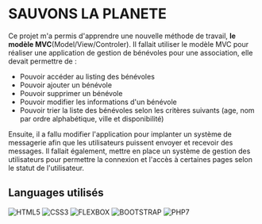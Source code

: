 # SAUVONS LA PLANETE

Ce projet m'a permis d'apprendre une nouvelle méthode de travail, <strong>le modèle MVC</strong>(Model/View/Controler). Il fallait utiliser le modèle MVC pour réaliser une application de gestion de bénévoles pour une association, elle devait permettre de :

* Pouvoir accéder au listing des bénévoles
* Pouvoir ajouter un bénévole
* Pouvoir supprimer un bénévole
* Pouvoir modifier les informations d'un bénévole
* Pouvoir trier la liste des bénévoles selon les critères suivants (age, nom par ordre alphabétique, ville et disponibilité) 

Ensuite, il a fallu modifier l'application pour implanter un système de messagerie afin que les utilisateurs puissent envoyer et recevoir des messages.
Il fallait également, mettre en place un système de gestion des utilisateurs pour permettre la connexion et l'accès à certaines pages selon le statut de l'utilisateur.




## Languages utilisés
![HTML5](https://img.shields.io/badge/-HTML5-orange.svg)
![CSS3](https://img.shields.io/badge/-CSS3-blue.svg)
![FLEXBOX](https://img.shields.io/badge/-FLEXBOX-lightblue.svg)
![BOOTSTRAP](https://img.shields.io/badge/-BOOTSTRAP-PURPLE.svg)
![PHP7](https://img.shields.io/badge/-PHP7-green.svg)
